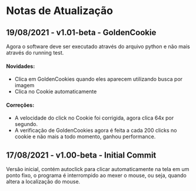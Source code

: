 # Notas de Atualização

## 19/08/2021 - v1.01-beta - GoldenCookie

Agora o software deve ser executado através do arquivo python e não mais através do running test.

#### Novidades:

- Clica em GoldenCookies quando eles aparecem utilizando busca por imagem
- Clica no Cookie automaticamente

#### Correções:

- A velocidade do click no Cookie foi corrigida, agora clica 64x por segundo.
- A verificação de GoldenCookies agora é feita a cada 200 clicks no cookie e não mais a todo momento, ganhou
  performance.

## 17/08/2021 - v1.00-beta - Initial Commit

Versão inicial, contém autoclick para clicar automaticamente na tela em um ponto fixo, o programa é interrompido ao
mexer o mouse, ou seja, quando altera a localização do mouse.